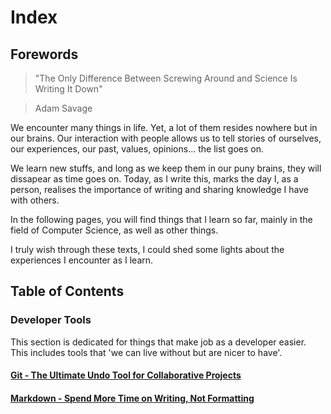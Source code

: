 Index
==============

Forewords
---------

>"The Only Difference Between Screwing Around
> and Science Is Writing It Down"

> Adam Savage

We encounter many things in life. 
Yet, a lot of them resides nowhere but in our brains.
Our interaction with people allows us to tell stories of ourselves,
our experiences, our past, values, opinions... the list goes on.

We learn new stuffs, and long as we keep them in our puny brains,
they will dissapear as time goes on. Today, as I write this, marks
the day I, as a person, realises the importance of writing and sharing
knowledge I have with others.

In the following pages, you will find things that I learn so far, mainly
in the field of Computer Science, as well as other things.

I truly wish through these texts, I could shed some lights about
the experiences I encounter as I learn.

Table of Contents
-----------------


### Developer Tools
This section is dedicated for things that make job as a developer easier.
This includes tools that 'we can live without but are nicer to have'.

#### [Git - The Ultimate Undo Tool for Collaborative Projects](git.html)
#### [Markdown - Spend More Time on Writing, Not Formatting](markdown.html)

